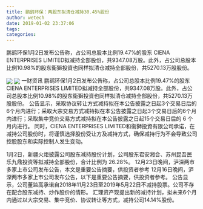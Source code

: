 ```yaml
---
title: 鹏鹞环保：两股东拟清仓减持30.45%股份
author: wetech
date: 2019-01-02 23:37:06
tags: 
categories: 
---
```

鹏鹞环保1月2日发布公告称，占公司总股本比例19.47%的股东 CIENA ENTERPRISES LIMITED拟减持全部股份，共9347.08万股。此外，占公司总股本比例10.98%的股东衞獅投資也同样拟清仓减持全部股份，共5270.13万股股份。
<!-- more -->
<img align="center" border="0" src="https://imgcdn.yicai.com/uppics/images/2019/01/db6439a7a9652209cb83d5a25d28a2a0.jpg" />
<img align="center" border="0" src="https://imgcdn.yicai.com/uppics/images/2019/01/3c2dbc17cca0c39036287b09cc3ee7b3.jpg" />
一财资讯
鹏鹞环保1月2日发布公告称，占公司总股本比例19.47%的股东 CIENA ENTERPRISES LIMITED拟减持全部股份，共9347.08万股。此外，占公司总股本比例10.98%的股东衞獅投資也同样拟清仓减持全部股份，共5270.13万股股份。
公告显示，采取协议转让方式减持拟在本公告披露之日起3个交易日后的 6个月内进行；采取大宗交易方式减持拟在本公告披露之日起3个交易日后的6个月内进行；采取集中竞价交易方式减持拟在本公告披露之日起15个交易日后的 6 个月内进行。
同时，CIENA ENTERPRISES LIMITED和衞獅投資有限公司承诺，在减持公司股份时，将谨慎选择股份受让方及减持方式，确保减持行为不会导致公司控股股东和实际控制人发生变动。
 
 
 
1月2日，新疆火炬披露公司股东减持股份计划，公司股东君安湘合、苏州昆吾民乐九鼎投资等拟减持全部股份，合计比例为 26.28%。
12月23日晚间，沪深两市多家上市公司发布公告，本文是重要公告摘要，供投资者参考
12月16日晚间，沪深两市多家上市公司发布公告，以下是重要公告摘要，供投资者参考。
公告显示，公司董监高承诺自2018年11月23日至2019年5月22日不减持股票。公司不存在配合股东减持、炒作股价的情形。
汇理资产现提出新的减持计划，拟未来6个月内通过以大宗交易、集中竞价、协议转让等方式，减持公司14.14%股份。
